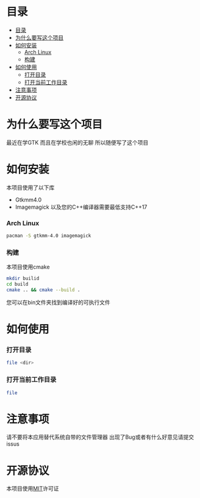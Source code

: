 # 目录
- [目录](#目录)
- [为什么要写这个项目](#为什么要写这个项目)
- [如何安装](#如何安装)
    - [Arch Linux](#arch-linux)
    - [构建](#构建)
- [如何使用](#如何使用)
    - [打开目录](#打开目录)
    - [打开当前工作目录](#打开当前工作目录)
- [注意事项](#注意事项)
- [开源协议](#开源协议)

# 为什么要写这个项目
最近在学GTK 而且在学校也闲的无聊 所以随便写了这个项目

# 如何安装

本项目使用了以下库
* Gtkmm4.0
* Imagemagick
以及您的C++编译器需要最低支持C++17

### Arch Linux

```sh 
pacman -S gtkmm-4.0 imagemagick
```
### 构建

本项目使用cmake
```sh
mkdir builid
cd build
cmake .. && cmake --build . 
```
您可以在bin文件夹找到编译好的可执行文件

# 如何使用

### 打开目录

```sh
file <dir>
```
### 打开当前工作目录

```sh
file
```
# 注意事项
请不要将本应用替代系统自带的文件管理器
出现了Bug或者有什么好意见请提交issus


# 开源协议
本项目使用[MIT](./license)许可证 